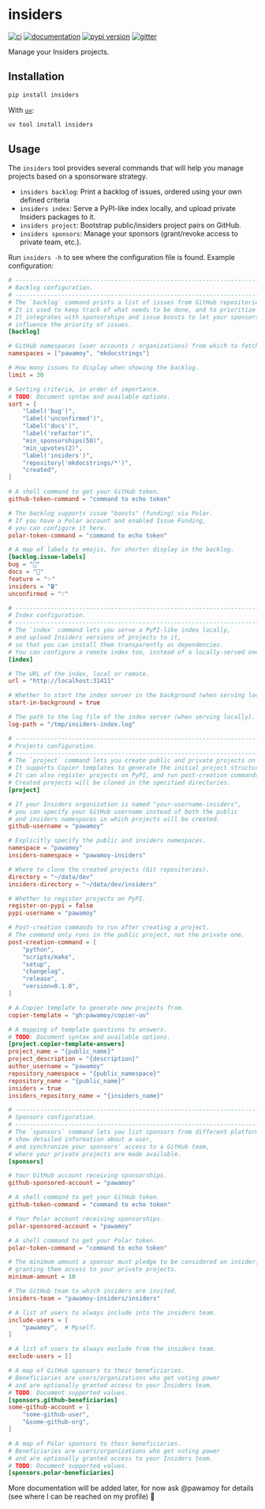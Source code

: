 # insiders

[![ci](https://github.com/pawamoy/insiders-project/workflows/ci/badge.svg)](https://github.com/pawamoy/insiders-project/actions?query=workflow%3Aci)
[![documentation](https://img.shields.io/badge/docs-mkdocs-708FCC.svg?style=flat)](https://pawamoy.github.io/insiders-project/)
[![pypi version](https://img.shields.io/pypi/v/insiders.svg)](https://pypi.org/project/insiders/)
[![gitter](https://badges.gitter.im/join%20chat.svg)](https://app.gitter.im/#/room/#insiders-project:gitter.im)

Manage your Insiders projects.

## Installation

```bash
pip install insiders
```

With [`uv`](https://docs.astral.sh/uv/):

```bash
uv tool install insiders
```

## Usage

The `insiders` tool provides several commands that will help you manage projects based on a sponsorware strategy.

- `insiders backlog`: Print a backlog of issues, ordered using your own defined criteria
- `insiders index`: Serve a PyPI-like index locally, and upload private Insiders packages to it.
- `insiders project`: Bootstrap public/insiders project pairs on GitHub.
- `insiders sponsors`: Manage your sponsors (grant/revoke access to private team, etc.).

Run `insiders -h` to see where the configuration file is found. Example configuration:

```toml
# --------------------------------------------------------------------------- #
# Backlog configuration.                                                      #
# --------------------------------------------------------------------------- #
# The `backlog` command prints a list of issues from GitHub repositories.
# It is used to keep track of what needs to be done, and to prioritize tasks.
# It integrates with sponsorships and issue boosts to let your sponsors
# influence the priority of issues.
[backlog]

# GitHub namespaces (user accounts / organizations) from which to fetch issues.
namespaces = ["pawamoy", "mkdocstrings"]

# How many issues to display when showing the backlog.
limit = 30

# Sorting criteria, in order of importance.
# TODO: Document syntax and available options.
sort = [
    "label('bug')",
    "label('unconfirmed')",
    "label('docs')",
    "label('refactor')",
    "min_sponsorships(50)",
    "min_upvotes(2)",
    "label('insiders')",
    "repository('mkdocstrings/*')",
    "created",
]

# A shell command to get your GitHub token.
github-token-command = "command to echo token"

# The backlog supports issue "boosts" (funding) via Polar.
# If you have a Polar account and enabled Issue Funding,
# you can configure it here.
polar-token-command = "command to echo token"

# A map of labels to emojis, for shorter display in the backlog.
[backlog.issue-labels]
bug = "🐞"
docs = "📘"
feature = "✨"
insiders = "🔒"
unconfirmed = "❔"

# --------------------------------------------------------------------------- #
# Index configuration.                                                        #
# --------------------------------------------------------------------------- #
# The `index` command lets you serve a PyPI-like index locally,
# and upload Insiders versions of projects to it,
# so that you can install them transparently as dependencies.
# You can configure a remote index too, instead of a locally-served one.
[index]

# The URL of the index, local or remote.
url = "http://localhost:31411"

# Whether to start the index server in the background (when serving locally).
start-in-background = true

# The path to the log file of the index server (when serving locally).
log-path = "/tmp/insiders-index.log"

# --------------------------------------------------------------------------- #
# Projects configuration.                                                     #
# --------------------------------------------------------------------------- #
# The `project` command lets you create public and private projects on GitHub.
# It supports Copier templates to generate the initial project structure.
# It can also register projects on PyPI, and run post-creation commands.
# Created projects will be cloned in the specified directories.
[project]

# If your Insiders organization is named "your-username-insiders",
# you can specify your GitHub username instead of both the public
# and insiders namespaces in which projects will be created.
github-username = "pawamoy"

# Explicitly specify the public and insiders namespaces.
namespace = "pawamoy"
insiders-namespace = "pawamoy-insiders"

# Where to clone the created projects (Git repositories).
directory = "~/data/dev"
insiders-directory = "~/data/dev/insiders"

# Whether to register projects on PyPI.
register-on-pypi = false
pypi-username = "pawamoy"

# Post-creation commands to run after creating a project.
# The command only runs in the public project, not the private one.
post-creation-command = [
    "python",
    "scripts/make",
    "setup",
    "changelog",
    "release",
    "version=0.1.0",
]

# A Copier template to generate new projects from.
copier-template = "gh:pawamoy/copier-uv"

# A mapping of template questions to answers.
# TODO: Document syntax and available options.
[project.copier-template-answers]
project_name = "{public_name}"
project_description = "{description}"
author_username = "pawamoy"
repository_namespace = "{public_namespace}"
repository_name = "{public_name}"
insiders = true
insiders_repository_name = "{insiders_name}"

# --------------------------------------------------------------------------- #
# Sponsors configuration.                                                     #
# --------------------------------------------------------------------------- #
# The `sponsors` command lets you list sponsors from different platforms,
# show detailed information about a user,
# and synchronize your sponsors' access to a GitHub team,
# where your private projects are made available.
[sponsors]

# Your GitHub account receiving sponsorships.
github-sponsored-account = "pawamoy"

# A shell command to get your GitHub token.
github-token-command = "command to echo token"

# Your Polar account receiving sponsorships.
polar-sponsored-account = "pawamoy"

# A shell command to get your Polar token.
polar-token-command = "command to echo token"

# The minimum amount a sponsor must pledge to be considered an insider,
# granting them access to your private projects.
minimum-amount = 10

# The GitHub team to which insiders are invited.
insiders-team = "pawamoy-insiders/insiders"

# A list of users to always include into the insiders team.
include-users = [
    "pawamoy",  # Myself.
]

# A list of users to always exclude from the insiders team.
exclude-users = []

# A map of GitHub sponsors to their beneficiaries.
# Beneficiaries are users/organizations who get voting power
# and are optionally granted access to your Insiders team.
# TODO: Document supported values.
[sponsors.github-beneficiaries]
some-github-account = [
    "some-github-user",
    "&some-github-org",
]

# A map of Polar sponsors to their beneficiaries.
# Beneficiaries are users/organizations who get voting power
# and are optionally granted access to your Insiders team.
# TODO: Document supported values.
[sponsors.polar-beneficiaries]
```

More documentation will be added later, for now ask @pawamoy for details (see where I can be reached on my profile) 🙂

